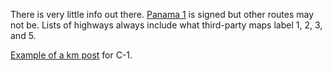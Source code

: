 There is very little info out there. [Panama 1](https://www.google.com/maps/@8.0999583,-80.965747,3a,29.9y,306.68h,117.55t/data=!3m6!1e1!3m4!1s3vCrNVYWHxsYuqEJseKp0Q!2e0!7i16384!8i8192?entry=ttu) is signed but other routes may not be. Lists of highways always include what third-party maps label 1, 2, 3, and 5.

[Example of a km post](https://www.google.com/maps/@8.3881962,-82.2034243,3a,15y,185.8h,83.43t/data=!3m6!1e1!3m4!1sVaemAxPruNzgdC1RvT0H_g!2e0!7i16384!8i8192?entry=ttu) for C-1.
